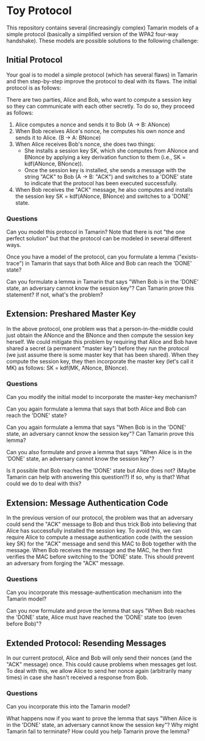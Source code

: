 # Toy Protocol

This repository contains several (increasingly complex) Tamarin models of a simple protocol (basically a simplified version of the WPA2 four-way handshake). These models are possible solutions to the following challenge:

## Initial Protocol

Your goal is to model a simple protocol (which has several flaws) in Tamarin and then step-by-step improve the protocol to deal with its flaws. The initial protocol is as follows:

There are two parties, Alice and Bob, who want to compute a session key so they can communicate with each other secretly. To do so, they proceed as follows:

1. Alice computes a nonce and sends it to Bob (A -> B: ANonce)
2. When Bob receives Alice's nonce, he computes his own nonce and sends it to Alice. (B -> A: BNonce)
3. When Alice receives Bob's nonce, she does two things:
   - She installs a session key SK, which she computes from ANonce and BNonce by applying a key derivation function to them (i.e., SK = kdf(ANonce, BNonce)). 
   - Once the session key is installed, she sends a message with the string "ACK" to Bob (A -> B: "ACK") and switches to a 'DONE' state to indicate that the protocol has been executed successfully.
4. When Bob receives the "ACK" message, he also computes and installs the session key SK = kdf(ANonce, BNonce) and switches to a 'DONE' state.

### Questions

Can you model this protocol in Tamarin? Note that there is not "the one perfect solution" but that the protocol can be modeled in several different ways.

Once you have a model of the protocol, can you formulate a lemma ("exists-trace") in Tamarin that says that both Alice and Bob can reach the 'DONE' state?

Can you formulate a lemma in Tamarin that says "When Bob is in the 'DONE' state, an adversary cannot know the session key"? Can Tamarin prove this statement? If not, what's the problem?

## Extension: Preshared Master Key

In the above protocol, one problem was that a person-in-the-middle could just obtain the ANonce and the BNonce and then compute the session key herself. We could mitigate this problem by requiring that Alice and Bob have shared a secret (a permanent "master key") before they run the protocol (we just assume there is some master key that has been shared). When they compute the session key, they then incorporate the master key (let's call it MK) as follows: SK = kdf(MK, ANonce, BNonce).

### Questions

Can you modify the initial model to incorporate the master-key mechanism?

Can you again formulate a lemma that says that both Alice and Bob can reach the 'DONE' state?

Can you again formulate a lemma that says "When Bob is in the 'DONE' state, an adversary cannot know the session key"? Can Tamarin prove this lemma?

Can you also formulate and prove a lemma that says "When Alice is in the 'DONE' state, an adversary cannot know the session key"?

Is it possible that Bob reaches the 'DONE' state but Alice does not? (Maybe Tamarin can help with answering this question!?) If so, why is that? What could we do to deal with this?

## Extension: Message Authentication Code

In the previous version of our protocol, the problem was that an adversary could send the "ACK" message to Bob and thus trick Bob into believing that Alice has successfully installed the session key. To avoid this, we can require Alice to compute a message authentication code (with the session key SK) for the "ACK" message and send this MAC to Bob together with the message. When Bob receives the message and the MAC, he then first verifies the MAC before switching to the 'DONE' state. This should prevent an adversary from forging the "ACK" message.

### Questions

Can you incorporate this message-authentication mechanism into the Tamarin model?

Can you now formulate and prove the lemma that says "When Bob reaches the 'DONE' state, Alice must have reached the 'DONE' state too (even before Bob)"?

## Extended Protocol: Resending Messages

In our current protocol, Alice and Bob will only send their nonces (and the "ACK" message) once. This could cause problems when messages get lost. To deal with this, we allow Alice to send her nonce again (arbitrarily many times) in case she hasn't received a response from Bob.

### Questions

Can you incorporate this into the Tamarin model?

What happens now if you want to prove the lemma that says "When Alice is in the 'DONE' state, an adversary cannot know the session key"? Why might Tamarin fail to terminate? How could you help Tamarin prove the lemma?
